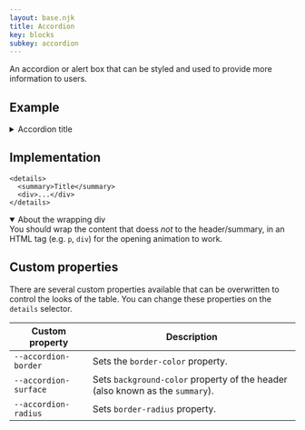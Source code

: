 ```yaml
---
layout: base.njk
title: Accordion
key: blocks
subkey: accordion
---
```


An accordion or alert box that can be styled and used to provide more information to users.

## Example

<details>
  <summary>Accordion title</summary>
  <div>Lorem ipsum dolor sit amet, consectetur adipiscing elit. Duis porttitor mauris et nisl lobortis, nec efficitur lectus placerat. Nunc ultricies libero quis justo feugiat, at dapibus ex egestas. Donec cursus euismod mauris, ut pellentesque est scelerisque quis. Vestibulum pellentesque dui ut congue tempor. Morbi sit amet elit nec sapien auctor fringilla. </div>
</details>

## Implementation

```
<details>
  <summary>Title</summary>
  <div>...</div>
</details>
```

<details open style="--accordion-bg: indianred; --accordion-border: indianred;">
  <summary>About the wrapping div</summary>
  <div>You should wrap the content that doess <i>not</i> to the header/summary, in an HTML tag (e.g. <code>p</code>, <code>div</code>) for the opening animation to work.</div>
</details>

## Custom properties

There are several custom properties available that can be
overwritten to control the looks of the table. You can change these properties on the `details` selector.

<div>
  <table>
    <thead>
      <tr>
        <th>Custom property</th>
        <th>Description</th>
      </tr>
    </thead>
    <tbody>
      <tr>
        <td><code>--accordion-border</code></td>
        <td>
          Sets the <code>border-color</code> property.
        </td>
      </tr>
      <tr>
        <td><code>--accordion-surface</code></td>
        <td>
          Sets <code>background-color</code> property of the header (also known as the <code>summary</code>). 
        </td>
      </tr>
      <tr>
        <td><code>--accordion-radius</code></td>
        <td>
          Sets <code>border-radius</code> property. 
        </td>
      </tr>
    </tbody>
  </table>
</div>
